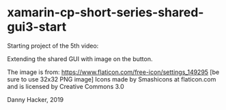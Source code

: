 # xamarin-cp-short-series-shared-gui3-start

Starting project of the 5th video: 

Extending the shared GUI with image on the button.

The image is from: https://www.flaticon.com/free-icon/settings_149295
[be sure to use 32x32 PNG image]
Icons made by Smashicons at flaticon.com and is licensed by Creative Commons 3.0

Danny Hacker, 2019


